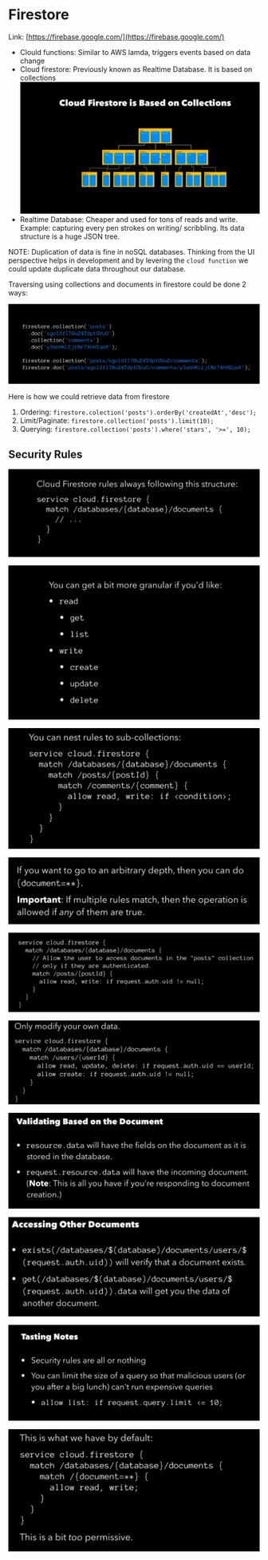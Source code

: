 # Firestore

Link: [https://firebase.google.com/](https://firebase.google.com/)


- Clould functions: Similar to AWS lamda, triggers events based on data change
- Cloud firestore: Previously known as Realtime Database. It is based on collections
![img.png](./img.png)
- Realtime Database: Cheaper and used for tons of reads and write. Example: capturing every pen strokes on writing/ scribbling. Its data structure is a huge JSON tree.

NOTE: Duplication of data is fine in noSQL databases. Thinking from the UI perspective helps in development and by levering the `cloud function` we could update duplicate data throughout our database.

Traversing using collections and documents in firestore could be done 2 ways:

![img_1.png](./img_1.png)

Here is how we could retrieve data from firestore
1. Ordering: `firestore.colection('posts').orderBy('createdAt','desc');`
2. Limit/Paginate: `firestore.collection('posts').limit(10);`
3. Querying: `firestore.collection('posts').where('stars', '>=', 10);`

## Security Rules

![img_2.png](./img_2.png)

![img_3.png](./img_3.png)

![img_4.png](./img_4.png)

![img_5.png](./img_5.png)

![img_6.png](./img_6.png)

![img_7.png](./img_7.png)

![img_8.png](./img_8.png)

![img_9.png](./img_9.png)

![img_10.png](./img_10.png)

![img_11.png](./img_11.png)